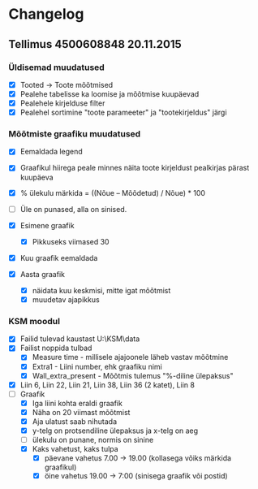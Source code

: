 # Changelog

## Tellimus 4500608848 20.11.2015

### Üldisemad muudatused

- [x] Tooted -> Toote mõõtmised
- [x] Pealehe tabelisse ka loomise ja mõõtmise kuupäevad
- [x] Pealehele kirjelduse filter
- [x] Pealehel sortimine "toote parameeter" ja "tootekirjeldus" järgi

### Mõõtmiste graafiku muudatused

- [x] Eemaldada legend
- [x] Graafikul hiirega peale minnes näita toote kirjeldust pealkirjas pärast kuupäeva
- [x] % ülekulu märkida = ((Nõue – Mõõdetud) / Nõue) * 100
- [ ] Üle on punased, alla on sinised.

- [x] Esimene graafik
    - [x] Pikkuseks viimased 30
- [x] Kuu graafik eemaldada
- [x] Aasta graafik
    - [x] näidata kuu keskmisi, mitte igat mõõtmist
    - [x] muudetav ajapikkus

### KSM moodul

- [x] Failid tulevad kaustast U:\KSM\data
- [x] Failist noppida tulbad
    - [x] Measure time - millisele ajajoonele läheb vastav mõõtmine
    - [x] Extra1 - Liini number, ehk graafiku nimi
    - [x] Wall_extra_present - Mõõtmis tulemus "%-diline ülepaksus"
- [x] Liin 6, Liin 22, Liin 21, Liin 38, Liin 36 (2 katet), Liin 8
- [ ] Graafik
    - [x] Iga liini kohta eraldi graafik
    - [x] Näha on 20 viimast mõõtmist
    - [x] Aja ulatust saab nihutada
    - [x] y-telg on protsendiline ülepaksus ja x-telg on aeg
    - [ ] ülekulu on punane, normis on sinine
    - [x] Kaks vahetust, kaks tulpa
        - [x] päevane vahetus 7.00 -> 19.00 (kollasega võiks märkida graafikul)
        - [x] öine vahetus 19.00 -> 7:00 (sinisega graafik või postid)

